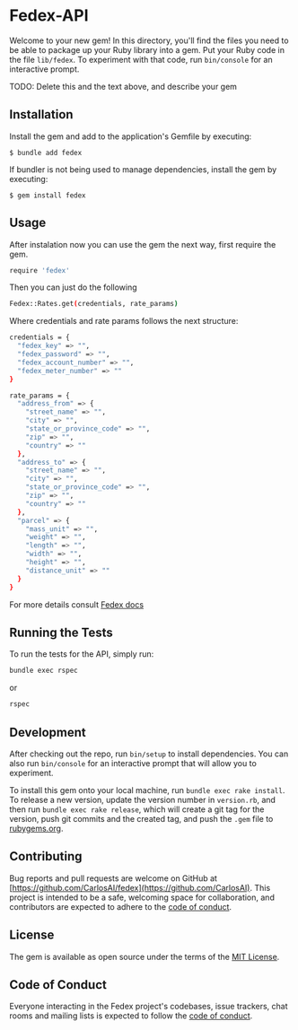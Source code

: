# Fedex-API

Welcome to your new gem! In this directory, you'll find the files you need to be able to package up your Ruby library into a gem. Put your Ruby code in the file `lib/fedex`. To experiment with that code, run `bin/console` for an interactive prompt.

TODO: Delete this and the text above, and describe your gem

## Installation

Install the gem and add to the application's Gemfile by executing:

    $ bundle add fedex

If bundler is not being used to manage dependencies, install the gem by executing:

    $ gem install fedex

## Usage

After instalation now you can use the gem the next way, first require the gem.

```bash
require 'fedex'
```
Then you can just do the following

```bash
Fedex::Rates.get(credentials, rate_params)
```

Where credentials and rate params follows the next structure:

```bash
credentials = {
  "fedex_key" => "",
  "fedex_password" => "",
  "fedex_account_number" => "",
  "fedex_meter_number" => ""
}
```
```bash
rate_params = {
  "address_from" => {
    "street_name" => "",
    "city" => "",
    "state_or_province_code" => "",
    "zip" => "",
    "country" => ""
  },
  "address_to" => {
    "street_name" => "",
    "city" => "",
    "state_or_province_code" => "",
    "zip" => "",
    "country" => ""
  },
  "parcel" => {
    "mass_unit" => "",
    "weight" => "",
    "length" => "",
    "width" => "",
    "height" => "",
    "distance_unit" => ""
  }
}

```

For more details consult [Fedex docs](https://developer.fedex.com/api/en-us/catalog/rate/v1/docs.html)

## Running the Tests

To run the tests for the API, simply run:

```bash
bundle exec rspec
```
or
```bash
rspec
```

## Development

After checking out the repo, run `bin/setup` to install dependencies. You can also run `bin/console` for an interactive prompt that will allow you to experiment.

To install this gem onto your local machine, run `bundle exec rake install`. To release a new version, update the version number in `version.rb`, and then run `bundle exec rake release`, which will create a git tag for the version, push git commits and the created tag, and push the `.gem` file to [rubygems.org](https://rubygems.org).



## Contributing

Bug reports and pull requests are welcome on GitHub at [https://github.com/CarlosAI/fedex](https://github.com/CarlosAI). This project is intended to be a safe, welcoming space for collaboration, and contributors are expected to adhere to the [code of conduct](https://github.com/CarlosAI/fedex-api/blob/master/CODE_OF_CONDUCT.md).

## License

The gem is available as open source under the terms of the [MIT License](https://opensource.org/licenses/MIT).

## Code of Conduct

Everyone interacting in the Fedex project's codebases, issue trackers, chat rooms and mailing lists is expected to follow the [code of conduct](https://github.com/CarlosAI/fedex-api/blob/master/CODE_OF_CONDUCT.md).
